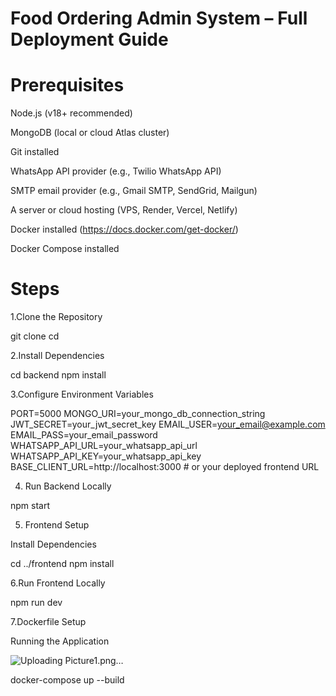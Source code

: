 
Food Ordering Admin System – Full Deployment Guide
==================================================


Prerequisites
==============
Node.js (v18+ recommended)

MongoDB (local or cloud Atlas cluster)

Git installed

WhatsApp API provider (e.g., Twilio WhatsApp API)

SMTP email provider (e.g., Gmail SMTP, SendGrid, Mailgun)

A server or cloud hosting (VPS, Render, Vercel, Netlify)

Docker installed (https://docs.docker.com/get-docker/)

Docker Compose installed


Steps
=====

1.Clone the Repository

git clone <repository-url>
cd <repository-folder>


2.Install Dependencies

cd backend
npm install


3.Configure Environment Variables

PORT=5000
MONGO_URI=your_mongo_db_connection_string
JWT_SECRET=your_jwt_secret_key
EMAIL_USER=your_email@example.com
EMAIL_PASS=your_email_password
WHATSAPP_API_URL=your_whatsapp_api_url
WHATSAPP_API_KEY=your_whatsapp_api_key
BASE_CLIENT_URL=http://localhost:3000  # or your deployed frontend URL


4. Run Backend Locally

npm start


5. Frontend Setup

Install Dependencies

cd ../frontend
npm install


6.Run Frontend Locally

npm run dev


7.Dockerfile Setup

Running the Application



![Uploading Picture1.png…]()


docker-compose up --build






